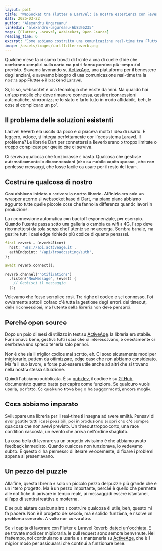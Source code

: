```yaml
---
layout: post
title: "WebSocket tra Flutter e Laravel: la nostra esperienza con Reverb"
date: 2025-03-22
author: "Alexandru Ungureanu"
linkedin: "alexandru-ungureanu-6b83a6235"
tags: [Flutter, Laravel, WebSocket, Open Source]
reading_time: 6
excerpt: "Come abbiamo costruito una comunicazione real-time tra Flutter e Laravel per ActiveAge, e perché abbiamo deciso di rendere open source la libreria."
image: /assets/images/dartflutterreverb.png
---
```


Qualche mese fa ci siamo trovati di fronte a una di quelle sfide che sembrano semplici sulla carta ma poi ti fanno perdere più tempo del previsto. Stavamo lavorando su [ActiveAge](https://web.activeage.it/), una piattaforma per il benessere degli anziani, e avevamo bisogno di una comunicazione real-time tra la nostra app Flutter e il backend Laravel.

Sì, lo so, websocket è una tecnologia che esiste da anni. Ma quando hai un'app mobile che deve rimanere connessa, gestire riconnessioni automatiche, sincronizzare lo stato e farlo tutto in modo affidabile, beh, le cose si complicano un po'.

## Il problema delle soluzioni esistenti

Laravel Reverb era uscito da poco e ci piaceva molto l'idea di usarlo. È leggero, veloce, si integra perfettamente con l'ecosistema Laravel. Il problema? Le librerie Dart per connettersi a Reverb erano o troppo limitate o troppo complicate per quello che ci serviva.

Ci serviva qualcosa che funzionasse e basta. Qualcosa che gestisse automaticamente le disconnessioni (che su mobile capita spesso), che non perdesse messaggi, che fosse facile da usare per il resto del team.

## Costruire qualcosa di nostro

Così abbiamo iniziato a scrivere la nostra libreria. All'inizio era solo un wrapper attorno ai websocket base di Dart, ma piano piano abbiamo aggiunto tutte quelle piccole cose che fanno la differenza quando lavori in produzione.

La riconnessione automatica con backoff esponenziale, per esempio. Quando l'utente passa sotto una galleria o cambia da wifi a 4G, l'app deve riconnettersi da sola senza che l'utente se ne accorga. Sembra banale, ma gestire tutti i casi edge richiede più codice di quanto pensassi.

```dart
final reverb = ReverbClient(
  host: 'wss://api.activeage.it',
  authEndpoint: '/api/broadcasting/auth',
);

await reverb.connect();

reverb.channel('notifications')
  .listen('NewMessage', (event) {
    // Gestisci il messaggio
  });
```

Volevamo che fosse semplice così. Tre righe di codice e sei connesso. Poi ovviamente sotto il cofano c'è tutta la gestione degli errori, dei timeout, delle riconnessioni, ma l'utente della libreria non deve pensarci.

## Perché open source

Dopo un paio di mesi di utilizzo in test su [ActiveAge](https://web.activeage.it/), la libreria era stabile. Funzionava bene, gestiva tutti i casi che ci interessavano, e onestamente ci sembrava uno spreco tenerla solo per noi.

Non è che sia il miglior codice mai scritto, eh. Ci sono sicuramente modi per migliorarlo, pattern da ottimizzare, edge case che non abbiamo considerato. Ma fa il suo lavoro, e forse può essere utile anche ad altri che si trovano nella nostra stessa situazione.

Quindi l'abbiamo pubblicata. È su [pub.dev](https://pub.dev/packages/laravel_reverb), il codice è su [GitHub](https://github.com/Oltrematica/laravel_reverb), documentato quanto basta per capire come funziona. Se qualcuno vuole usarla, perfetto. Se qualcuno trova bug o ha suggerimenti, ancora meglio.

## Cosa abbiamo imparato

Sviluppare una libreria per il real-time ti insegna ad avere umiltà. Pensavi di aver gestito tutti i casi possibili, poi in produzione scopri che c'è sempre qualcosa che non avevi previsto. Un timeout troppo corto, una race condition nascosta, un evento che arriva nell'ordine sbagliato.

La cosa bella di lavorare su un progetto vivissimo è che abbiamo avuto feedback immediato. Quando qualcosa non funzionava, lo vedevamo subito. E questo ci ha permesso di iterare velocemente, di fixare i problemi appena si presentavano.

## Un pezzo del puzzle

Alla fine, questa libreria è solo un piccolo pezzo del puzzle più grande che è un intero progetto. Ma è un pezzo importante, perché è quello che permette alle notifiche di arrivare in tempo reale, ai messaggi di essere istantanei, all'app di sentirsi reattiva e moderna.

E se può aiutare qualcun altro a costruire qualcosa di utile, beh, questo mi fa piacere. Non è il progetto del secolo, ma è solido, funziona, e risolve un problema concreto. A volte non serve altro.

Se vi capita di lavorare con Flutter e Laravel Reverb, [dateci un'occhiata](https://github.com/Oltrematica/laravel_reverb). E se trovate modi per migliorarla, le pull request sono sempre benvenute. Nel frattempo, noi continuiamo a usarla e a mantenerla su [ActiveAge](https://web.activeage.it/), che è il miglior modo per assicurarsi che continui a funzionare bene.

